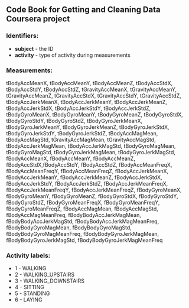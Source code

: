 ## Code Book for Getting and Cleaning Data Coursera project
### Identifiers:
* **subject** - the ID
* **activity** - type of activity during measurements
### Measurements:
tBodyAccMeanX, tBodyAccMeanY, tBodyAccMeanZ, tBodyAccStdX, tBodyAccStdY, tBodyAccStdZ, tGravityAccMeanX, tGravityAccMeanY, 
tGravityAccMeanZ, tGravityAccStdX, tGravityAccStdY, tGravityAccStdZ, tBodyAccJerkMeanX, tBodyAccJerkMeanY, tBodyAccJerkMeanZ,
tBodyAccJerkStdX, tBodyAccJerkStdY, tBodyAccJerkStdZ, tBodyGyroMeanX, tBodyGyroMeanY, tBodyGyroMeanZ, tBodyGyroStdX, tBodyGyroStdY,
tBodyGyroStdZ, tBodyGyroJerkMeanX, tBodyGyroJerkMeanY, tBodyGyroJerkMeanZ, tBodyGyroJerkStdX, tBodyGyroJerkStdY, tBodyGyroJerkStdZ,
tBodyAccMagMean, tBodyAccMagStd, tGravityAccMagMean, tGravityAccMagStd, tBodyAccJerkMagMean, tBodyAccJerkMagStd, tBodyGyroMagMean,
tBodyGyroMagStd, tBodyGyroJerkMagMean, tBodyGyroJerkMagStd, fBodyAccMeanX, fBodyAccMeanY, fBodyAccMeanZ, fBodyAccStdX,fBodyAccStdY,
fBodyAccStdZ, fBodyAccMeanFreqX, fBodyAccMeanFreqY, fBodyAccMeanFreqZ, fBodyAccJerkMeanX, fBodyAccJerkMeanY, fBodyAccJerkMeanZ,
fBodyAccJerkStdX, fBodyAccJerkStdY, fBodyAccJerkStdZ, fBodyAccJerkMeanFreqX, fBodyAccJerkMeanFreqY, fBodyAccJerkMeanFreqZ, fBodyGyroMeanX,
fBodyGyroMeanY, fBodyGyroMeanZ, fBodyGyroStdX, fBodyGyroStdY, fBodyGyroStdZ, fBodyGyroMeanFreqX, fBodyGyroMeanFreqY, fBodyGyroMeanFreqZ,
fBodyAccMagMean, fBodyAccMagStd, fBodyAccMagMeanFreq, fBodyBodyAccJerkMagMean, fBodyBodyAccJerkMagStd, fBodyBodyAccJerkMagMeanFreq,
fBodyBodyGyroMagMean, fBodyBodyGyroMagStd, fBodyBodyGyroMagMeanFreq, fBodyBodyGyroJerkMagMean, fBodyBodyGyroJerkMagStd, fBodyBodyGyroJerkMagMeanFreq
### Activity labels:
* 1 - WALKING
* 2 - WALKING_UPSTAIRS
* 3 - WALKING_DOWNSTAIRS
* 4 - SITTING
* 5 - STANDING
* 6 - LAYING
